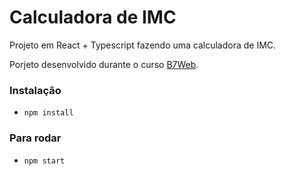 # Calculadora de IMC

Projeto em React + Typescript fazendo uma calculadora de IMC.

Porjeto desenvolvido durante o curso [B7Web](https://b7web.com.br).


### Instalação 
- `npm install`


### Para rodar
- `npm start`
